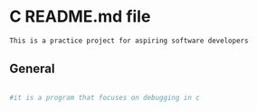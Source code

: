 # C README.md file


```bash
This is a practice project for aspiring software developers
```

## General 

```python

#it is a program that focuses on debugging in c

```
